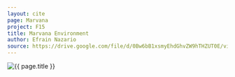 ```yaml
---
layout: cite
page: Marvana
project: F15
title: Marvana Environment
author: Efrain Nazario
source: https://drive.google.com/file/d/0Bw6bB1xsmyEhdGhvZW9hTHZUT0E/view?usp=sharing
---
```

![{{ page.title }}](/projects/F15/regions/marvana/environment.jpg)
